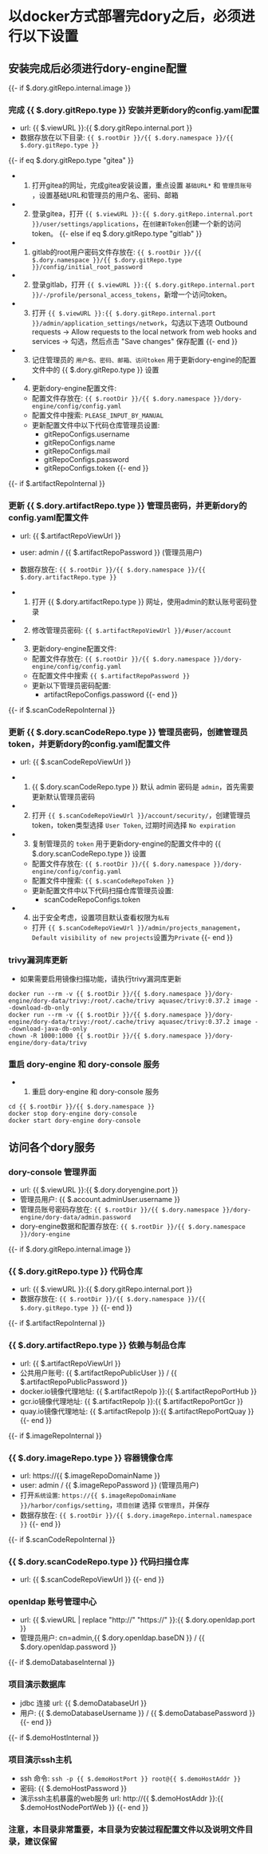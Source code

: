# 以docker方式部署完dory之后，必须进行以下设置

## 安装完成后必须进行dory-engine配置

{{- if $.dory.gitRepo.internal.image }}

### 完成 {{ $.dory.gitRepo.type }} 安装并更新dory的config.yaml配置

- url: {{ $.viewURL }}:{{ $.dory.gitRepo.internal.port }}
- 数据存放在以下目录: `{{ $.rootDir }}/{{ $.dory.namespace }}/{{ $.dory.gitRepo.type }}`

{{- if eq $.dory.gitRepo.type "gitea" }}
- 1. 打开gitea的网址，完成gitea安装设置，重点设置 `基础URL*` 和 `管理员账号` ，设置基础URL和管理员的用户名、密码、邮箱
- 2. 登录gitea，打开 `{{ $.viewURL }}:{{ $.dory.gitRepo.internal.port }}/user/settings/applications`，在`创建新Token`创建一个新的访问token。
{{- else if eq $.dory.gitRepo.type "gitlab" }}
- 1. gitlab的root用户密码文件存放在: `{{ $.rootDir }}/{{ $.dory.namespace }}/{{ $.dory.gitRepo.type }}/config/initial_root_password`
- 2. 登录gitlab，打开 `{{ $.viewURL }}:{{ $.dory.gitRepo.internal.port }}/-/profile/personal_access_tokens`，新增一个访问token。
- 3. 打开 `{{ $.viewURL }}:{{ $.dory.gitRepo.internal.port }}/admin/application_settings/network`，勾选以下选项
     Outbound requests -> Allow requests to the local network from web hooks and services -> 勾选，然后点击 "Save changes" 保存配置
{{- end }}
- 3. 记住管理员的 `用户名、密码、邮箱、访问token` 用于更新dory-engine的配置文件中的 {{ $.dory.gitRepo.type }} 设置
- 4. 更新dory-engine配置文件:
  - 配置文件存放在: `{{ $.rootDir }}/{{ $.dory.namespace }}/dory-engine/config/config.yaml`
  - 配置文件中搜索: `PLEASE_INPUT_BY_MANUAL`
  - 更新配置文件中以下代码仓库管理员设置: 
    - gitRepoConfigs.username
    - gitRepoConfigs.name
    - gitRepoConfigs.mail
    - gitRepoConfigs.password
    - gitRepoConfigs.token
{{- end }}
    
{{- if $.artifactRepoInternal }}

### 更新 {{ $.dory.artifactRepo.type }} 管理员密码，并更新dory的config.yaml配置文件

- url: {{ $.artifactRepoViewUrl }}
- user: admin / {{ $.artifactRepoPassword }} (管理员用户)
- 数据存放在: `{{ $.rootDir }}/{{ $.dory.namespace }}/{{ $.dory.artifactRepo.type }}`

- 1. 打开 {{ $.dory.artifactRepo.type }} 网址，使用admin的默认账号密码登录
- 2. 修改管理员密码: `{{ $.artifactRepoViewUrl }}/#user/account`
- 3. 更新dory-engine配置文件:
  - 配置文件存放在: `{{ $.rootDir }}/{{ $.dory.namespace }}/dory-engine/config/config.yaml`
  - 在配置文件中搜索 `{{ $.artifactRepoPassword }}`
  - 更新以下管理员密码配置: 
    - artifactRepoConfigs.password
{{- end }}
    
{{- if $.scanCodeRepoInternal }}

### 更新 {{ $.dory.scanCodeRepo.type }} 管理员密码，创建管理员token，并更新dory的config.yaml配置文件

- url: {{ $.scanCodeRepoViewUrl }}

- 1. {{ $.dory.scanCodeRepo.type }} 默认 admin 密码是 `admin`，首先需要更新默认管理员密码
- 2. 打开 `{{ $.scanCodeRepoViewUrl }}/account/security/`，创建管理员token，token类型选择 `User Token`, 过期时间选择 `No expiration`
- 3. 复制管理员的 `token` 用于更新dory-engine的配置文件中的 {{ $.dory.scanCodeRepo.type }} 设置
  - 配置文件存放在: `{{ $.rootDir }}/{{ $.dory.namespace }}/dory-engine/config/config.yaml`
  - 配置文件中搜索: `{{ $.scanCodeRepoToken }}`
  - 更新配置文件中以下代码扫描仓库管理员设置: 
    - scanCodeRepoConfigs.token
- 4. 出于安全考虑，设置项目默认查看权限为`私有`
  - 打开 `{{ $.scanCodeRepoViewUrl }}/admin/projects_management`，`Default visibility of new projects`设置为`Private`
{{- end }}

### trivy漏洞库更新

- 如果需要启用镜像扫描功能，请执行trivy漏洞库更新

```shell
docker run --rm -v {{ $.rootDir }}/{{ $.dory.namespace }}/dory-engine/dory-data/trivy:/root/.cache/trivy aquasec/trivy:0.37.2 image --download-db-only
docker run --rm -v {{ $.rootDir }}/{{ $.dory.namespace }}/dory-engine/dory-data/trivy:/root/.cache/trivy aquasec/trivy:0.37.2 image --download-java-db-only
chown -R 1000:1000 {{ $.rootDir }}/{{ $.dory.namespace }}/dory-engine/dory-data/trivy
```

### 重启 dory-engine 和 dory-console 服务

- 1. 重启 dory-engine 和 dory-console 服务

```shell script
cd {{ $.rootDir }}/{{ $.dory.namespace }}
docker stop dory-engine dory-console
docker start dory-engine dory-console
```

## 访问各个dory服务

### dory-console 管理界面

- url: {{ $.viewURL }}:{{ $.dory.doryengine.port }}
- 管理员用户: {{ $.account.adminUser.username }}
- 管理员账号密码存放在: `{{ $.rootDir }}/{{ $.dory.namespace }}/dory-engine/dory-data/admin.password`
- dory-engine数据和配置存放在: `{{ $.rootDir }}/{{ $.dory.namespace }}/dory-engine`

{{- if $.dory.gitRepo.internal.image }}

### {{ $.dory.gitRepo.type }} 代码仓库

- url: {{ $.viewURL }}:{{ $.dory.gitRepo.internal.port }}
- 数据存放在: `{{ $.rootDir }}/{{ $.dory.namespace }}/{{ $.dory.gitRepo.type }}`
{{- end }}

{{- if $.artifactRepoInternal }}

### {{ $.dory.artifactRepo.type }} 依赖与制品仓库

- url: {{ $.artifactRepoViewUrl }}
- 公共用户账号: {{ $.artifactRepoPublicUser }} / {{ $.artifactRepoPublicPassword }}
- docker.io镜像代理地址: {{ $.artifactRepoIp }}:{{ $.artifactRepoPortHub }}
- gcr.io镜像代理地址: {{ $.artifactRepoIp }}:{{ $.artifactRepoPortGcr }}
- quay.io镜像代理地址: {{ $.artifactRepoIp }}:{{ $.artifactRepoPortQuay }}
{{- end }}

{{- if $.imageRepoInternal }}

### {{ $.dory.imageRepo.type }} 容器镜像仓库

- url: https://{{ $.imageRepoDomainName }}
- user: admin / {{ $.imageRepoPassword }} (管理员用户)
- 打开`系统设置`: `https://{{ $.imageRepoDomainName }}/harbor/configs/setting`，`项目创建` 选择 `仅管理员`，并保存
- 数据存放在: `{{ $.rootDir }}/{{ $.dory.imageRepo.internal.namespace }}`
{{- end }}

{{- if $.scanCodeRepoInternal }}

### {{ $.dory.scanCodeRepo.type }} 代码扫描仓库

- url: {{ $.scanCodeRepoViewUrl }}
{{- end }}

### openldap 账号管理中心

- url: {{ $.viewURL | replace "http://" "https://" }}:{{ $.dory.openldap.port }}
- 管理员用户: cn=admin,{{ $.dory.openldap.baseDN }} / {{ $.dory.openldap.password }}

{{- if $.demoDatabaseInternal }}

### 项目演示数据库

- jdbc 连接 url: {{ $.demoDatabaseUrl }}
- 用户: {{ $.demoDatabaseUsername }} / {{ $.demoDatabasePassword }}
{{- end }}

{{- if $.demoHostInternal }}

### 项目演示ssh主机

- ssh 命令: `ssh -p {{ $.demoHostPort }} root@{{ $.demoHostAddr }}`
- 密码: {{ $.demoHostPassword }}
- 演示ssh主机暴露的web服务 url:  http://{{ $.demoHostAddr }}:{{ $.demoHostNodePortWeb }}
{{- end }}

### 注意，本目录非常重要，本目录为安装过程配置文件以及说明文件目录，建议保留
